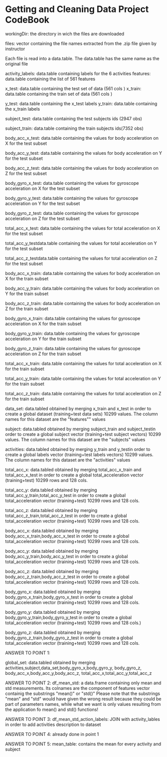 Getting and Cleaning Data Project CodeBook
========================================================

workingDir: the directory in wich the files are downloaded

files: vector containing the file names extracted from the .zip file given
by instructor

Each file is read into a data.table. The data.table has the same name as the original file



activity_labels: data.table containing labels for the 6 activities
features: data.table containing the list of 561 features 

x_test: data.table containing the test set of data (561 cols )
x_train: data.table containing the train set of data (561 cols )

y_test: data.table containing the x_test labels
y_train: data.table containing the x_train labels

subject_test: data.table containing the test subjects ids (2947 obs)

subject_train: data.table containing the train subjects ids(7352 obs)

body_acc_x_test: data.table containing the values for body acceleration on X for the  test subset

body_acc_y_test: data.table containing the values for body acceleration on Y for the  test subset

body_acc_z_test: data.table containing the values for body acceleration on Z for the  test subset

body_gyro_x_test: data.table containing the values for gyroscope acceleration on X for the  test subset

body_gyro_y_test: data.table containing the values for gyroscope acceleration on Y for the  test subset

body_gyro_z_test: data.table containing the values for gyroscope acceleration on Z for the  test subset

total_acc_x_test: data.table containing the values for total acceleration on X for the  test subset

total_acc_y_testdata.table containing the values for total acceleration on Y for the  test subset

total_acc_z_testdata.table containing the values for total acceleration on Z for the  test subset

body_acc_x_train: data.table containing the values for body acceleration on X for the  train subset

body_acc_y_train: data.table containing the values for body acceleration on Y for the  train subset

body_acc_z_train: data.table containing the values for body acceleration on Z for the  train subset

body_gyro_x_train: data.table containing the values for gyroscope acceleration on X for the  train subset

body_gyro_y_train: data.table containing the values for gyroscope acceleration on Y for the  train subset

body_gyro_z_train: data.table containing the values for gyroscope acceleration on Z for the  train subset

total_acc_x_train: data.table containing the values for total acceleration on X for the  train subset

total_acc_y_train: data.table containing the values for total acceleration on Y for the  train subset

total_acc_z_train: data.table containing the values for total acceleration on Z for the  train subset


data_set: data.tabled obtained by merging x_train and x_test in order to create a global dataset (training+test data sets) 10299 values. The column names for this dataset are the "features"" values


subject: data.tabled obtained by merging subject_train and subject_testin order to create a global subject vector (training+test subject vectors) 10299 values. The column names for this dataset are the "subjects" values

activities: data.tabled obtained by merging y_train and y_testin order to create a global labels vector (training+test labels vectors) 10299 values. The column names for this dataset are the "activities" values

total_acc_x: data.tabled obtained by merging total_acc_x_train and total_acc_x_test in order to create a global total_acceleration vector (training+test) 10299 rows and 128 cols. 

total_acc_y: data.tabled obtained by merging total_acc_y_train,total_acc_y_test in order to create a global total_acceleration vector (training+test) 10299 rows and 128 cols.

total_acc_z: data.tabled obtained by merging total_acc_z_train,total_acc_z_test in order to create a global total_acceleration vector (training+test) 10299 rows and 128 cols.

body_acc_x: data.tabled obtained by merging body_acc_x_train,body_acc_x_test in order to create a global total_acceleration vector (training+test) 10299 rows and 128 cols. 

body_acc_y: data.tabled obtained by merging body_acc_y_train,body_acc_y_test in order to create a global total_acceleration vector (training+test) 10299 rows and 128 cols.

body_acc_z: data.tabled obtained by merging body_acc_z_train,body_acc_z_test in order to create a global total_acceleration vector (training+test) 10299 rows and 128 cols.

body_gyro_x: data.tabled obtained by merging body_gyro_x_train,body_gyro_x_test in order to create a global total_acceleration vector (training+test) 10299 rows and 128 cols.

body_gyro_y: data.tabled obtained by merging body_gyro_y_train,body_gyro_y_test in order to create a global total_acceleration vector (training+test) 10299 rows and 128 cols.)  

body_gyro_z: data.tabled obtained by merging body_gyro_z_train,body_gyro_z_test in order to create a global total_acceleration vector (training+test) 10299 rows and 128 cols.

ANSWER TO POINT 1:

global_set: data.tabled obtained by merging activities,subject,data_set,body_gyro_x,body_gyro_y, body_gyro_z, body_acc_x,body_acc_y,body_acc_z, total_acc_x,total_acc_y,total_acc_z 

ANSWER TO POINT 2:
df_mean_std: a data.frame containing only mean and std measurements. Its colnames are 
the component of features vector containig the substrings "mean()" or "std()"
Please note that the substrings "mean" and "std" would have given the wrong result
because they could be part of parameters names, while what we want is only
values resulting from the application fo mean() and std() functions!

ANSWER TO POINT 3:
df_mean_std_action_labels: JOIN with activity_lables in order to add activities description to dataset

ANSWER TO POINT 4:
already done in point 1

ANSWER TO POINT 5:
mean_table: contains the mean for every activity and subject





